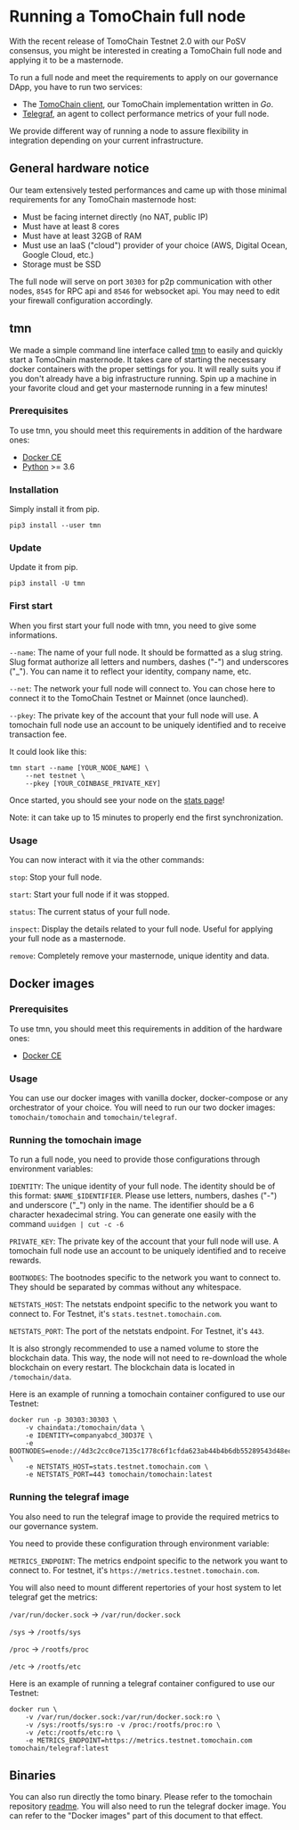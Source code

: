 # Running a TomoChain full node

With the recent release of TomoChain Testnet 2.0 with our PoSV consensus, you might be interested in creating a TomoChain full node and applying it to be a masternode.

To run a full node and meet the requirements to apply on our governance DApp, you have to run two services:

- The [TomoChain client](https://github.com/tomochain/tomochain), our TomoChain implementation written in _Go_.
- [Telegraf](https://github.com/influxdata/telegraf), an agent to collect performance metrics of your full node.

We provide different way of running a node to assure flexibility in integration depending on your current infrastructure.

## General hardware notice

Our team extensively tested performances and came up with those minimal requirements for any TomoChain masternode host:

- Must be facing internet directly (no NAT, public IP)
- Must have at least 8 cores
- Must have at least 32GB of RAM
- Must use an IaaS ("cloud") provider of your choice (AWS, Digital Ocean, Google Cloud, etc.)
- Storage must be SSD

The full node will serve on port `30303` for p2p communication with other nodes, `8545` for RPC api and `8546` for websocket api.
You may need to edit your firewall configuration accordingly.

## tmn

We made a simple command line interface called [tmn](https://github.com/tomochain/masternode) to easily and quickly start a TomoChain masternode.
It takes care of starting the necessary docker containers with the proper settings for you.
It will really suits you if you don't already have a big infrastructure running.
Spin up a machine in your favorite cloud and get your masternode running in a few minutes!

### Prerequisites

To use tmn, you should meet this requirements in addition of the hardware ones:

- [Docker CE](https://docs.docker.com/install/)
- [Python](https://docs.python-guide.org/starting/install3/linux/) >= 3.6

### Installation

Simply install it from pip.

```
pip3 install --user tmn
```

### Update

Update it from pip.

```
pip3 install -U tmn
```

### First start

When you first start your full node with tmn, you need to give some informations.

`--name`: The name of your full node.
It should be formatted as a slug string.
Slug format authorize all letters and numbers, dashes ("-") and underscores ("\_").
You can name it to reflect your identity, company name, etc.

`--net`: The network your full node will connect to.
You can chose here to connect it to the TomoChain Testnet or Mainnet (once launched).

`--pkey`: The private key of the account that your full node will use.
A tomochain full node use an account to be uniquely identified and to receive transaction fee.

It could look like this:

```
tmn start --name [YOUR_NODE_NAME] \
    --net testnet \
    --pkey [YOUR_COINBASE_PRIVATE_KEY]
```

Once started, you should see your node on the [stats page](https://stats.testnet.tomochain.com)!

Note: it can take up to 15 minutes to properly end the first synchronization.

### Usage

You can now interact with it via the other commands:

`stop`: Stop your full node.

`start`: Start your full node if it was stopped.

`status`: The current status of your full node.

`inspect`: Display the details related to your full node.
Useful for applying your full node as a masternode.

`remove`: Completely remove your masternode, unique identity and data.

## Docker images

### Prerequisites

To use tmn, you should meet this requirements in addition of the hardware ones:

- [Docker CE](https://docs.docker.com/install/)

### Usage

You can use our docker images with vanilla docker, docker-compose or any orchestrator of your choice.
You will need to run our two docker images: `tomochain/tomochain` and `tomochain/telegraf`.

### Running the tomochain image

To run a full node, you need to provide those configurations through environment variables:

`IDENTITY`: The unique identity of your full node.
The identity should be of this format: `$NAME_$IDENTIFIER`.
Please use letters, numbers, dashes ("-") and underscore ("\_") only in the name.
The identifier should be a 6 character hexadecimal string.
You can generate one easily with the command `uuidgen | cut -c -6`

`PRIVATE_KEY`: The private key of the account that your full node will use.
A tomochain full node use an account to be uniquely identified and to receive rewards.

`BOOTNODES`: The bootnodes specific to the network you want to connect to.
They should be separated by commas without any whitespace. <!-- TODO: bootnode address? -->

`NETSTATS_HOST`: The netstats endpoint specific to the network you want to connect to.
For Testnet, it's `stats.testnet.tomochain.com`.

`NETSTATS_PORT`: The port of the netstats endpoint.
For Testnet, it's `443`. <!-- TODO: remove? and set 443 as default -->

It is also strongly recommended to use a named volume to store the blockchain data.
This way, the node will not need to re-download the whole blockchain on every restart.
The blockchain data is located in `/tomochain/data`.

Here is an example of running a tomochain container configured to use our Testnet:
```
docker run -p 30303:30303 \
    -v chaindata:/tomochain/data \
    -e IDENTITY=companyabcd_30D37E \
    -e BOOTNODES=enode://4d3c2cc0ce7135c1778c6f1cfda623ab44b4b6db55289543d48ecfde7d7111fd420c42174a9f2fea511a04cf6eac4ec69b4456bfaaae0e5bd236107d3172b013@52.221.28.223:30301,enode://298780104303fcdb37a84c5702ebd9ec660971629f68a933fd91f7350c54eea0e294b0857f1fd2e8dba2869fcc36b83e6de553c386cf4ff26f19672955d9f312@13.251.101.216:30301,enode://46dba3a8721c589bede3c134d755eb1a38ae7c5a4c69249b8317c55adc8d46a369f98b06514ecec4b4ff150712085176818d18f59a9e6311a52dbe68cff5b2ae@13.250.94.232:30301 \
    -e NETSTATS_HOST=stats.testnet.tomochain.com \
    -e NETSTATS_PORT=443 tomochain/tomochain:latest
```

### Running the telegraf image

You also need to run the telegraf image to provide the required metrics to our governance system.

You need to provide these configuration through environment variable:

`METRICS_ENDPOINT`: The metrics endpoint specific to the network you want to connect to.
For testnet, it's `https://metrics.testnet.tomochain.com`.

You will also need to mount different repertories of your host system to let telegraf get the metrics:

`/var/run/docker.sock` -> `/var/run/docker.sock`

`/sys` -> `/rootfs/sys`

`/proc` -> `/rootfs/proc`

`/etc` -> `/rootfs/etc`

Here is an example of running a telegraf container configured to use our Testnet: <!-- TODO update images! infra-telegraf:devnet -> telegraf:latest -->
```
docker run \
    -v /var/run/docker.sock:/var/run/docker.sock:ro \
    -v /sys:/rootfs/sys:ro -v /proc:/rootfs/proc:ro \
    -v /etc:/rootfs/etc:ro \
    -e METRICS_ENDPOINT=https://metrics.testnet.tomochain.com tomochain/telegraf:latest
```

## Binaries

You can also run directly the tomo binary.
Please refer to the tomochain repository [readme](https://github.com/tomochain/tomochain).
You will also need to run the telegraf docker image.
You can refer to the "Docker images" part of this document to that effect.
